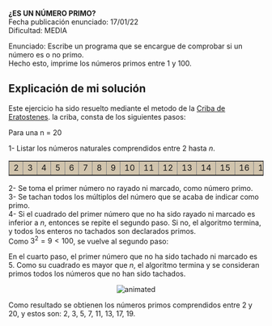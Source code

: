  **¿ES UN NÚMERO PRIMO?**  
 Fecha publicación enunciado: 17/01/22  
 Dificultad: MEDIA  
 
Enunciado: Escribe un programa que se encargue de comprobar si un número es o no primo.  
Hecho esto, imprime los números primos entre 1 y 100.  

## Explicación de mi solución

Este ejercicio ha sido resuelto mediante el metodo de la [Criba de Eratostenes](https://es.wikipedia.org/wiki/Criba_de_Erat%C3%B3stenes). la criba, consta de los siguientes pasos: 

Para una n = 20

1- Listar los números naturales comprendidos entre 2 hasta *n*.  
<table border="1" cellspacing="0" cellpadding="2">

<tbody><tr>
<td bgcolor="#d1c4ad">2</td>
<td bgcolor="#d1c4ad">3
</td>
<td bgcolor="#d1c4ad">4
</td>
<td bgcolor="#d1c4ad">5</td>
<td bgcolor="#d1c4ad">6
</td>
<td bgcolor="#d1c4ad">7
</td>
<td bgcolor="#d1c4ad">8</td>
<td bgcolor="#d1c4ad">9
</td>
<td bgcolor="#d1c4ad">10
</td>
<td bgcolor="#d1c4ad">11</td>
<td bgcolor="#d1c4ad">12
</td>
<td bgcolor="#d1c4ad">13
</td>
<td bgcolor="#d1c4ad">14</td>
<td bgcolor="#d1c4ad">15
</td>
<td bgcolor="#d1c4ad">16
</td>
<td bgcolor="#d1c4ad">17</td>
<td bgcolor="#d1c4ad">18
</td>
<td bgcolor="#d1c4ad">19</td>
<td bgcolor="#d1c4ad">20
</td></tr></tbody></table>

2- Se toma el primer número no rayado ni marcado, como número primo.  
3- Se tachan todos los múltiplos del número que se acaba de indicar como primo.  
4- Si el cuadrado del primer número que no ha sido rayado ni marcado es inferior a *n*, entonces se repite el segundo paso. Si no, el algoritmo termina, y todos los enteros no tachados son declarados primos.  
Como $3^2 = 9 < 100$, se vuelve al segundo paso:  

En el cuarto paso, el primer número que no ha sido tachado ni marcado es 5. Como su cuadrado es mayor que *n*, el algoritmo termina y se consideran primos todos los números que no han sido tachados.

<p align="center">
<img src="https://user-images.githubusercontent.com/68005809/188928576-acc2eaed-a42a-40f2-a967-0fe5eed8e1f5.gif" alt="animated" />
</p>

Como resultado se obtienen los números primos comprendidos entre 2 y 20, y estos son: 2, 3, 5, 7, 11, 13, 17, 19.




